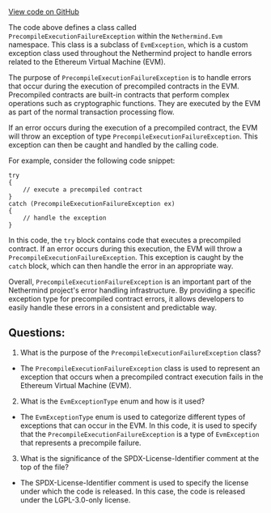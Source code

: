 [View code on GitHub](https://github.com/NethermindEth/nethermind/src/Nethermind/Nethermind.Evm/PrecompileExecutionFailureException.cs)

The code above defines a class called `PrecompileExecutionFailureException` within the `Nethermind.Evm` namespace. This class is a subclass of `EvmException`, which is a custom exception class used throughout the Nethermind project to handle errors related to the Ethereum Virtual Machine (EVM).

The purpose of `PrecompileExecutionFailureException` is to handle errors that occur during the execution of precompiled contracts in the EVM. Precompiled contracts are built-in contracts that perform complex operations such as cryptographic functions. They are executed by the EVM as part of the normal transaction processing flow.

If an error occurs during the execution of a precompiled contract, the EVM will throw an exception of type `PrecompileExecutionFailureException`. This exception can then be caught and handled by the calling code.

For example, consider the following code snippet:

```
try
{
    // execute a precompiled contract
}
catch (PrecompileExecutionFailureException ex)
{
    // handle the exception
}
```

In this code, the `try` block contains code that executes a precompiled contract. If an error occurs during this execution, the EVM will throw a `PrecompileExecutionFailureException`. This exception is caught by the `catch` block, which can then handle the error in an appropriate way.

Overall, `PrecompileExecutionFailureException` is an important part of the Nethermind project's error handling infrastructure. By providing a specific exception type for precompiled contract errors, it allows developers to easily handle these errors in a consistent and predictable way.
## Questions: 
 1. What is the purpose of the `PrecompileExecutionFailureException` class?
- The `PrecompileExecutionFailureException` class is used to represent an exception that occurs when a precompiled contract execution fails in the Ethereum Virtual Machine (EVM).

2. What is the `EvmExceptionType` enum and how is it used?
- The `EvmExceptionType` enum is used to categorize different types of exceptions that can occur in the EVM. In this code, it is used to specify that the `PrecompileExecutionFailureException` is a type of `EvmException` that represents a precompile failure.

3. What is the significance of the SPDX-License-Identifier comment at the top of the file?
- The SPDX-License-Identifier comment is used to specify the license under which the code is released. In this case, the code is released under the LGPL-3.0-only license.